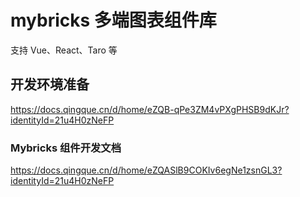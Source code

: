 # mybricks 多端图表组件库

支持 Vue、React、Taro 等

## 开发环境准备

https://docs.qingque.cn/d/home/eZQB-qPe3ZM4vPXgPHSB9dKJr?identityId=21u4H0zNeFP

### Mybricks 组件开发文档

https://docs.qingque.cn/d/home/eZQASlB9COKIv6egNe1zsnGL3?identityId=21u4H0zNeFP



